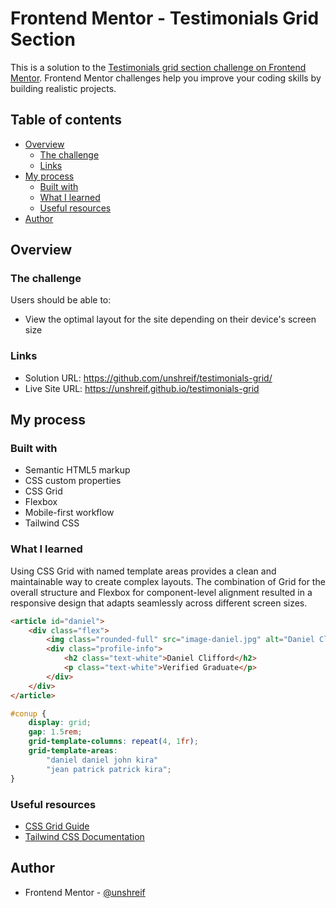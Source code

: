 # Frontend Mentor - Testimonials Grid Section

This is a solution to the [Testimonials grid section challenge on Frontend Mentor](https://www.frontendmentor.io/challenges/testimonials-grid-section-Nnw6J7Un7). Frontend Mentor challenges help you improve your coding skills by building realistic projects.

## Table of contents

- [Overview](#overview)
  - [The challenge](#the-challenge)
  - [Links](#links)
- [My process](#my-process)
  - [Built with](#built-with)
  - [What I learned](#what-i-learned)
  - [Useful resources](#useful-resources)
- [Author](#author)

## Overview

### The challenge

Users should be able to:

- View the optimal layout for the site depending on their device's screen size


### Links

- Solution URL: https://github.com/unshreif/testimonials-grid/
- Live Site URL: https://unshreif.github.io/testimonials-grid

## My process

### Built with

- Semantic HTML5 markup
- CSS custom properties
- CSS Grid
- Flexbox
- Mobile-first workflow
- Tailwind CSS

### What I learned

Using CSS Grid with named template areas provides a clean and maintainable way to create complex layouts. The combination of Grid for the overall structure and Flexbox for component-level alignment resulted in a responsive design that adapts seamlessly across different screen sizes.

```html
<article id="daniel">
    <div class="flex">
        <img class="rounded-full" src="image-daniel.jpg" alt="Daniel Clifford">
        <div class="profile-info">
            <h2 class="text-white">Daniel Clifford</h2>
            <p class="text-white">Verified Graduate</p>
        </div>
    </div>
</article>
```

```css
#conup {
    display: grid;
    gap: 1.5rem;
    grid-template-columns: repeat(4, 1fr);
    grid-template-areas:
        "daniel daniel john kira"
        "jean patrick patrick kira";
}
```

### Useful resources

- [CSS Grid Guide](https://css-tricks.com/snippets/css/complete-guide-grid/)
- [Tailwind CSS Documentation](https://tailwindcss.com/docs)

## Author

- Frontend Mentor - [@unshreif](https://www.frontendmentor.io/profile/unshreif) 
